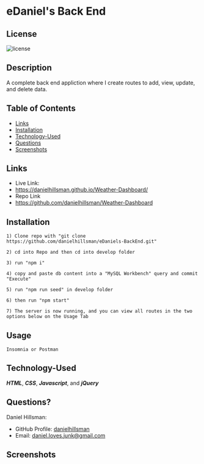 # eDaniel's Back End

  ## License

  ![license](https://img.shields.io/static/v1?label=license&message=LABD&color=success)
  
  ## Description
  A complete back end appliction where I create routes to add, view, update, and delete data.
  
  ## Table of Contents
 
  * [Links](#links)
  * [Installation](#installation)
  * [Technology-Used](#technology-used)
  * [Questions](#questions)
  * [Screenshots](#screenshots)

  ## Links
  * Live Link:
  * https://danielhillsman.github.io/Weather-Dashboard/
  * Repo Link
  * https://github.com/danielhillsman/Weather-Dashboard
  
  ## Installation
  ````
  1) Clone repo with "git clone https://github.com/danielhillsman/eDaniels-BackEnd.git" 
  ````
  ````
  2) cd into Repo and then cd into develop folder 
  ````
  ````
  3) run "npm i"
  ````
  ````
  4) copy and paste db content into a "MySQL Workbench" query and commit "Execute"
  ````
  ````
  5) run "npm run seed" in develop folder
  ````
  ````
  6) then run "npm start"
  ````
  ````
  7) The server is now running, and you can view all routes in the two options below on the Usage Tab
  ````
  ## Usage
  ````
  Insomnia or Postman
  `````
  ## Technology-Used
  
  ***HTML***, ***CSS***, ***Javascript***, and ***jQuery***
  
  ## Questions?

Daniel Hillsman: 
  * GitHub Profile: [danielhillsman](https://github.com/danielhillsman)
  * Email: daniel.loves.junk@gmail.com

  ## Screenshots
